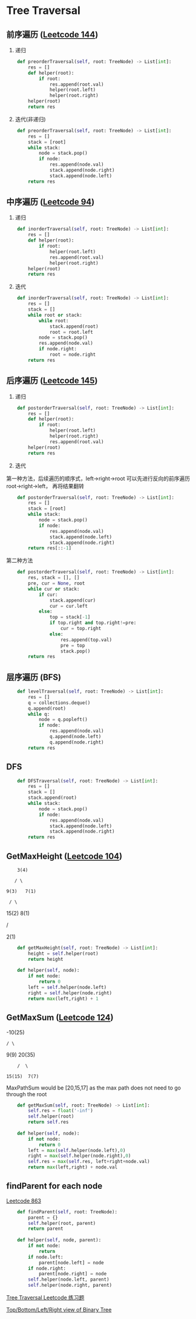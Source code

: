 # Tree Traversal

## 前序遍历 ([Leetcode 144](https://leetcode.com/problems/binary-tree-preorder-traversal/))

1. 递归 

```python
    def preorderTraversal(self, root: TreeNode) -> List[int]:
        res = []
        def helper(root):
            if root:
                res.append(root.val)
                helper(root.left)
                helper(root.right)
        helper(root)
        return res
```

2. 迭代(非递归)

```python
    def preorderTraversal(self, root: TreeNode) -> List[int]:
        res = []
        stack = [root]
        while stack:
            node = stack.pop()
            if node:
                res.append(node.val)
                stack.append(node.right)
                stack.append(node.left)
        return res
```

## 中序遍历 ([Leetcode 94](https://leetcode.com/problems/binary-tree-inorder-traversal/))

1. 递归

```python
    def inorderTraversal(self, root: TreeNode) -> List[int]:
        res = []
        def helper(root):
            if root:
                helper(root.left)
                res.append(root.val)
                helper(root.right)
        helper(root)
        return res
```

2. 迭代

```python
    def inorderTraversal(self, root: TreeNode) -> List[int]:
        res = []
        stack = []
        while root or stack:
            while root:
                stack.append(root)
                root = root.left
            node = stack.pop()
            res.append(node.val)
            if node.right:
                root = node.right
        return res
```       

## 后序遍历 ([Leetcode 145](https://leetcode.com/problems/binary-tree-postorder-traversal/))

1. 递归

```python
    def postorderTraversal(self, root: TreeNode) -> List[int]:
        res = []
        def helper(root):
            if root:
                helper(root.left)
                helper(root.right)
                res.append(root.val)
        helper(root)
        return res
```

2. 迭代

第一种方法，后续遍历的顺序式，left->right->root  可以先进行反向的前序遍历 root->right->left， 再将结果翻转

```python
    def postorderTraversal(self, root: TreeNode) -> List[int]:
        res = []
        stack = [root]
        while stack:
            node = stack.pop()
            if node:
                res.append(node.val)
                stack.append(node.left)
                stack.append(node.right)
        return res[::-1]
```

第二种方法

```python
    def postorderTraversal(self, root: TreeNode) -> List[int]:
        res, stack = [], []
        pre, cur = None, root
        while cur or stack:
            if cur:
                stack.append(cur)
                cur = cur.left
            else:
                top = stack[-1]
                if top.right and top.right!=pre:
                    cur = top.right
                else:
                    res.append(top.val)
                    pre = top
                    stack.pop()
        return res
```

## 层序遍历 (BFS)

```python
    def levelTraversal(self, root: TreeNode) -> List[int]:
        res = []
        q = collections.deque()
        q.append(root)
        while q:
            node = q.popleft()
            if node:
                res.append(node.val)
                q.append(node.left)
                q.append(node.right)
        return res
```

## DFS
```python
    def DFSTraversal(self, root: TreeNode) -> List[int]:
        res = []
        stack = []
        stack.append(root)
        while stack:
            node = stack.pop()
            if node:
                res.append(node.val)
                stack.append(node.left)
                stack.append(node.right)
        return res
```

## GetMaxHeight ([Leetcode 104](https://leetcode.com/problems/maximum-depth-of-binary-tree/))

        3(4)
        
       / \
       
    9(3)   7(1)
    
     / \
     
  15(2) 8(1)
  
   /
   
2(1)

```python
    def getMaxHeight(self, root: TreeNode) -> List[int]:
        height = self.helper(root)
        return height
    
    def helper(self, node):
        if not node:
            return 0
        left = self.helper(node.left)
        right = self.helper(node.right)
        return max(left,right) + 1
```

## GetMaxSum ([Leetcode 124](https://leetcode.com/problems/binary-tree-maximum-path-sum/description/))

   -10(25)
   
    / \
    
 9(9)  20(35)
 
        /  \
        
    15(15)  7(7)

MaxPathSum would be [20,15,17] as the max path does not need to go through the root

```python
    def getMaxSum(self, root: TreeNode) -> List[int]:
        self.res = float('-inf')
        self.helper(root)
        return self.res
    
    def helper(self, node):
        if not node:
            return 0
        left = max(self.helper(node.left),0)
        right = max(self.helper(node.right),0)
        self.res = max(self.res, left+right+node.val)
        return max(left,right) + node.val
```

## findParent for each node 

[Leetcode 863](https://leetcode.com/problems/all-nodes-distance-k-in-binary-tree/)

```python
    def findParent(self, root: TreeNode):
        parent = {}
        self.helper(root, parent)
        return parent
    
    def helper(self, node, parent):
        if not node:
            return
        if node.left:
            parent[node.left] = node
        if node.right:
            parent[node.right] = node
        self.helper(node.left, parent)
        self.helper(node.right, parent)

```

[Tree Traversal Leetcode 练习题](https://github.com/zengtian006/LeetCode/tree/master/Tree)

[Top/Bottom/Left/Right view of Binary Tree](https://github.com/zengtian006/LeetCode/tree/master/Non-Leetcode)
